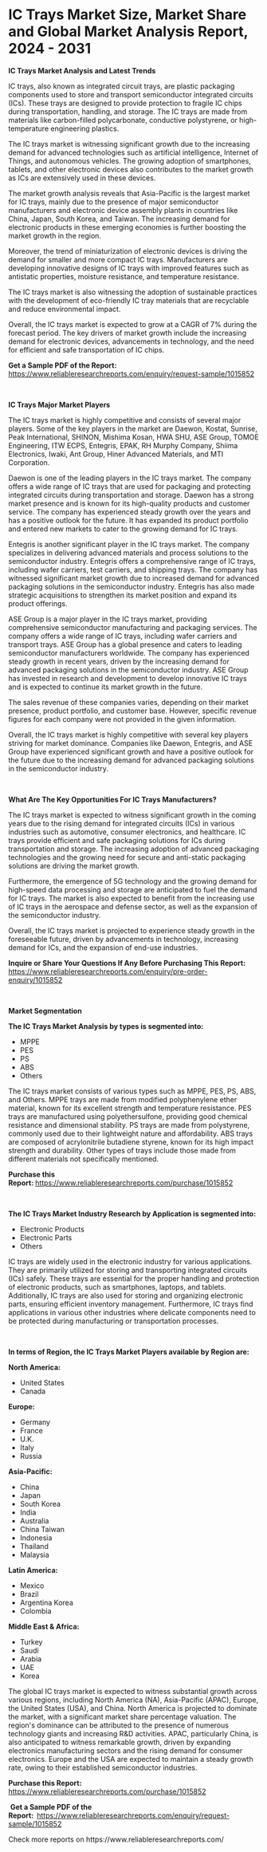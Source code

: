 <p><h1>IC Trays Market Size, Market Share and Global Market Analysis Report, 2024 - 2031</h1></p><p><strong>IC Trays Market Analysis and Latest Trends</strong></p>
<p><p>IC trays, also known as integrated circuit trays, are plastic packaging components used to store and transport semiconductor integrated circuits (ICs). These trays are designed to provide protection to fragile IC chips during transportation, handling, and storage. The IC trays are made from materials like carbon-filled polycarbonate, conductive polystyrene, or high-temperature engineering plastics.</p><p>The IC trays market is witnessing significant growth due to the increasing demand for advanced technologies such as artificial intelligence, Internet of Things, and autonomous vehicles. The growing adoption of smartphones, tablets, and other electronic devices also contributes to the market growth as ICs are extensively used in these devices.</p><p>The market growth analysis reveals that Asia-Pacific is the largest market for IC trays, mainly due to the presence of major semiconductor manufacturers and electronic device assembly plants in countries like China, Japan, South Korea, and Taiwan. The increasing demand for electronic products in these emerging economies is further boosting the market growth in the region.</p><p>Moreover, the trend of miniaturization of electronic devices is driving the demand for smaller and more compact IC trays. Manufacturers are developing innovative designs of IC trays with improved features such as antistatic properties, moisture resistance, and temperature resistance.</p><p>The IC trays market is also witnessing the adoption of sustainable practices with the development of eco-friendly IC tray materials that are recyclable and reduce environmental impact.</p><p>Overall, the IC trays market is expected to grow at a CAGR of 7% during the forecast period. The key drivers of market growth include the increasing demand for electronic devices, advancements in technology, and the need for efficient and safe transportation of IC chips.</p></p>
<p><strong>Get a Sample PDF of the Report:&nbsp;</strong> <a href="https://www.reliableresearchreports.com/enquiry/request-sample/1015852">https://www.reliableresearchreports.com/enquiry/request-sample/1015852</a></p>
<p>&nbsp;</p>
<p><strong>IC Trays Major Market Players</strong></p>
<p><p>The IC trays market is highly competitive and consists of several major players. Some of the key players in the market are Daewon, Kostat, Sunrise, Peak International, SHINON, Mishima Kosan, HWA SHU, ASE Group, TOMOE Engineering, ITW ECPS, Entegris, EPAK, RH Murphy Company, Shiima Electronics, Iwaki, Ant Group, Hiner Advanced Materials, and MTI Corporation.</p><p>Daewon is one of the leading players in the IC trays market. The company offers a wide range of IC trays that are used for packaging and protecting integrated circuits during transportation and storage. Daewon has a strong market presence and is known for its high-quality products and customer service. The company has experienced steady growth over the years and has a positive outlook for the future. It has expanded its product portfolio and entered new markets to cater to the growing demand for IC trays.</p><p>Entegris is another significant player in the IC trays market. The company specializes in delivering advanced materials and process solutions to the semiconductor industry. Entegris offers a comprehensive range of IC trays, including wafer carriers, test carriers, and shipping trays. The company has witnessed significant market growth due to increased demand for advanced packaging solutions in the semiconductor industry. Entegris has also made strategic acquisitions to strengthen its market position and expand its product offerings.</p><p>ASE Group is a major player in the IC trays market, providing comprehensive semiconductor manufacturing and packaging services. The company offers a wide range of IC trays, including wafer carriers and transport trays. ASE Group has a global presence and caters to leading semiconductor manufacturers worldwide. The company has experienced steady growth in recent years, driven by the increasing demand for advanced packaging solutions in the semiconductor industry. ASE Group has invested in research and development to develop innovative IC trays and is expected to continue its market growth in the future.</p><p>The sales revenue of these companies varies, depending on their market presence, product portfolio, and customer base. However, specific revenue figures for each company were not provided in the given information.</p><p>Overall, the IC trays market is highly competitive with several key players striving for market dominance. Companies like Daewon, Entegris, and ASE Group have experienced significant growth and have a positive outlook for the future due to the increasing demand for advanced packaging solutions in the semiconductor industry.</p></p>
<p>&nbsp;</p>
<p><strong>What Are The Key Opportunities For IC Trays Manufacturers?</strong></p>
<p><p>The IC trays market is expected to witness significant growth in the coming years due to the rising demand for integrated circuits (ICs) in various industries such as automotive, consumer electronics, and healthcare. IC trays provide efficient and safe packaging solutions for ICs during transportation and storage. The increasing adoption of advanced packaging technologies and the growing need for secure and anti-static packaging solutions are driving the market growth.</p><p>Furthermore, the emergence of 5G technology and the growing demand for high-speed data processing and storage are anticipated to fuel the demand for IC trays. The market is also expected to benefit from the increasing use of IC trays in the aerospace and defense sector, as well as the expansion of the semiconductor industry.</p><p>Overall, the IC trays market is projected to experience steady growth in the foreseeable future, driven by advancements in technology, increasing demand for ICs, and the expansion of end-use industries.</p></p>
<p><strong>Inquire or Share Your Questions If Any Before Purchasing This Report:</strong> <a href="https://www.reliableresearchreports.com/enquiry/pre-order-enquiry/1015852">https://www.reliableresearchreports.com/enquiry/pre-order-enquiry/1015852</a></p>
<p>&nbsp;</p>
<p><strong>Market Segmentation</strong></p>
<p><strong>The IC Trays Market Analysis by types is segmented into:</strong></p>
<p><ul><li>MPPE</li><li>PES</li><li>PS</li><li>ABS</li><li>Others</li></ul></p>
<p><p>The IC trays market consists of various types such as MPPE, PES, PS, ABS, and Others. MPPE trays are made from modified polyphenylene ether material, known for its excellent strength and temperature resistance. PES trays are manufactured using polyethersulfone, providing good chemical resistance and dimensional stability. PS trays are made from polystyrene, commonly used due to their lightweight nature and affordability. ABS trays are composed of acrylonitrile butadiene styrene, known for its high impact strength and durability. Other types of trays include those made from different materials not specifically mentioned.</p></p>
<p><strong>Purchase this Report:&nbsp;</strong><a href="https://www.reliableresearchreports.com/purchase/1015852">https://www.reliableresearchreports.com/purchase/1015852</a></p>
<p>&nbsp;</p>
<p><strong>The IC Trays Market Industry Research by Application is segmented into:</strong></p>
<p><ul><li>Electronic Products</li><li>Electronic Parts</li><li>Others</li></ul></p>
<p><p>IC trays are widely used in the electronic industry for various applications. They are primarily utilized for storing and transporting integrated circuits (ICs) safely. These trays are essential for the proper handling and protection of electronic products, such as smartphones, laptops, and tablets. Additionally, IC trays are also used for storing and organizing electronic parts, ensuring efficient inventory management. Furthermore, IC trays find applications in various other industries where delicate components need to be protected during manufacturing or transportation processes.</p></p>
<p>&nbsp;</p>
<p><strong>In terms of Region, the IC Trays Market Players available by Region are:</strong></p>
<p>
    <p> <strong> North America: </strong>
        <ul>
            <li>United States</li>
            <li>Canada</li>
        </ul>
        </p> 
    <p> <strong> Europe: </strong>
        <ul>
            <li>Germany</li>
            <li>France</li>
            <li>U.K.</li>
            <li>Italy</li>
            <li>Russia</li>
        </ul>
        </p> 
    <p> <strong> Asia-Pacific: </strong>
        <ul>
            <li>China</li>
            <li>Japan</li>
            <li>South Korea</li>
            <li>India</li>
            <li>Australia</li>
            <li>China Taiwan</li>
            <li>Indonesia</li>
            <li>Thailand</li>
            <li>Malaysia</li>
        </ul>
        </p> 
    <p> <strong> Latin America: </strong>
        <ul>
            <li>Mexico</li>
            <li>Brazil</li>
            <li>Argentina Korea</li>
            <li>Colombia</li>
        </ul>
        </p> 
    <p> <strong> Middle East & Africa: </strong>
        <ul>
            <li>Turkey</li>
            <li>Saudi</li>
            <li>Arabia</li>
            <li>UAE</li>
            <li>Korea</li>
        </ul>
    </p>
    </p>
<p><p>The global IC trays market is expected to witness substantial growth across various regions, including North America (NA), Asia-Pacific (APAC), Europe, the United States (USA), and China. North America is projected to dominate the market, with a significant market share percentage valuation. The region's dominance can be attributed to the presence of numerous technology giants and increasing R&D activities. APAC, particularly China, is also anticipated to witness remarkable growth, driven by expanding electronics manufacturing sectors and the rising demand for consumer electronics. Europe and the USA are expected to maintain a steady growth rate, owing to their established semiconductor industries.</p></p>
<p><strong>Purchase this Report: </strong><a href="https://www.reliableresearchreports.com/purchase/1015852">https://www.reliableresearchreports.com/purchase/1015852</a></p>
<p>&nbsp;<strong>Get a Sample PDF of the Report:&nbsp;&nbsp;</strong><a href="https://www.reliableresearchreports.com/enquiry/request-sample/1015852">https://www.reliableresearchreports.com/enquiry/request-sample/1015852</a></p>
<p><strong></strong></p>
<p>Check more reports on https://www.reliableresearchreports.com/</p>